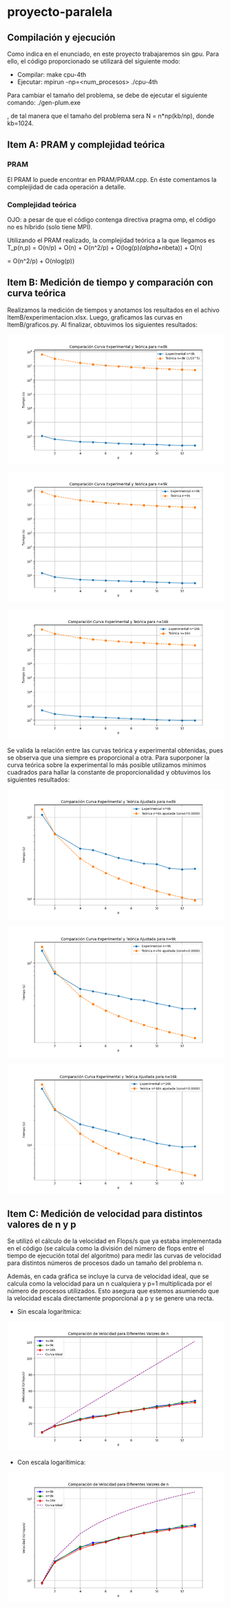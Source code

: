 # proyecto-paralela

## Compilación y ejecución
Como indica en el enunciado, en este proyecto trabajaremos sin gpu. Para ello, el código proporcionado se utilizará del siguiente modo:
- Compilar: make cpu-4th
- Ejecutar: mpirun -np=<num_procesos> ./cpu-4th

Para cambiar el tamaño del problema, se debe de ejecutar el siguiente comando: 
./gen-plum.exe <n> <np>

, de tal manera que el tamaño del problema sera N = n*np(kb/np), donde kb=1024.

## Item A: PRAM y complejidad teórica

### PRAM
El PRAM lo puede encontrar en PRAM/PRAM.cpp. En éste comentamos la compleijidad de cada operación a detalle.

### Complejidad teórica

OJO: a pesar de que el código contenga directiva pragma omp, el código no es híbrido (solo tiene MPI).

Utilizando el PRAM realizado, la complejidad teórica a la que llegamos es 
T_p(n,p) = O(n/p) + O(n) + O(n^2/p) + O(log(p)*(alpha+n*beta)) + O(n)

= O(n^2/p) + O(nlog(p))


## Item B: Medición de tiempo y comparación con curva teórica

 Realizamos la medición de tiempos y anotamos los resultados en el achivo ItemB/experimentacion.xlsx. Luego, graficamos las curvas en ItemB/graficos.py. Al finalizar, obtuvimos los siguientes resultados:

![comparacion_8k](ItemB/sinConstante/comparacion_8k.png)

![comparacion_9k](ItemB/sinConstante/comparacion_9k.png)

![comparacion_16k](ItemB/sinConstante/comparacion_16k.png)

Se valida la relación entre las curvas teórica y experimental obtenidas, pues se observa que una siempre es proporcional a otra. Para suporponer la curva teórica sobre la experimental lo más posible utilizamos mínimos cuadrados para hallar la constante de proporcionalidad y obtuvimos los siguientes resultados:

![comparacion_8k](ItemB/conConstante/comparacion_8k.png)

![comparacion_9k](ItemB/conConstante/comparacion_9k.png)

![comparacion_16k](ItemB/conConstante/comparacion_16k.png)

## Item C: Medición de velocidad para distintos valores de n y p

Se utilizó el cálculo de la velocidad en Flops/s que ya estaba implementada en el código (se calcula como la división del número de flops entre el tiempo de ejecución total del algoritmo) para medir las curvas de velocidad para distintos números de procesos dado un tamaño del problema n.

Además, en cada gráfica se incluye la curva de velocidad ideal, que se calcula como la velocidad para un n cualquiera y p=1 multiplicada por el número de procesos utilizados. Esto asegura que estemos asumiendo que la velocidad escala directamente proporcional a p y se genere una recta.

- Sin escala logarítmica:

![itemc_sinEscala](Itemc/comparacion.png)

- Con escala logarítimica:

![itemc_conEscala](Itemc/comparacion_escalaLog.png)